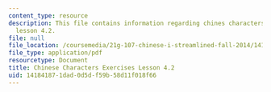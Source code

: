 ```yaml
---
content_type: resource
description: This file contains information regarding chines characters exercises
  lesson 4.2.
file: null
file_location: /coursemedia/21g-107-chinese-i-streamlined-fall-2014/141841871dad0d5df59b58d11f018f66_MIT21G_107F14_L4_st2_4.2.pdf
file_type: application/pdf
resourcetype: Document
title: Chinese Characters Exercises Lesson 4.2
uid: 14184187-1dad-0d5d-f59b-58d11f018f66
---
```

